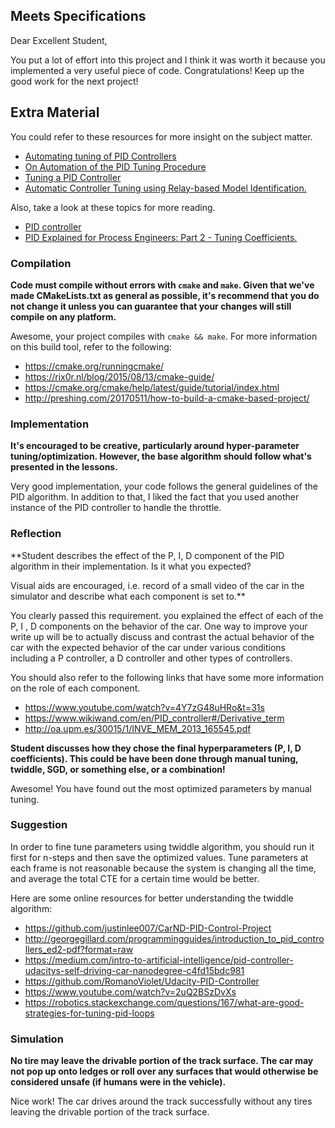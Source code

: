 ## Meets Specifications

Dear Excellent Student,

You put a lot of effort into this project and I think it was worth it because
you implemented a very useful piece of code. Congratulations! Keep up the good
work for the next project!

## Extra Material

You could refer to these resources for more insight on the subject matter.

* [Automating tuning of PID Controllers](https://www.researchgate.net/post/Automating_tuning_of_PID_Controllers)
* [On Automation of the PID Tuning Procedure](https://www.semanticscholar.org/paper/On-Automation-of-the-PID-Tuning-Procedure-Soltesz/04e222cb17def7b940b8487c98a55f96a9dea1aa)
* [Tuning a PID Controller](https://www.omega.com/en-us/resources/tuning-a-pid-controller)
* [Automatic Controller Tuning using Relay-based Model Identification.](https://portal.research.lu.se/ws/files/33100749/ThesisJosefinBerner.pdf)

Also, take a look at these topics for more reading.

* [PID controller](https://en.wikipedia.org/wiki/PID_controller)
* [PID Explained for Process Engineers: Part 2 - Tuning Coefficients.](https://www.aiche.org/resources/publications/cep/2016/february/pid-explained-process-engineers-part-2-tuning-coefficients)

### Compilation

**Code must compile without errors with `cmake` and `make`. Given that we've
made CMakeLists.txt as general as possible, it's recommend that you do not
change it unless you can guarantee that your changes will still compile on any
platform.**

Awesome, your project compiles with `cmake && make`. For more information on
this build tool, refer to the following:

* https://cmake.org/runningcmake/
* https://rix0r.nl/blog/2015/08/13/cmake-guide/
* https://cmake.org/cmake/help/latest/guide/tutorial/index.html
* http://preshing.com/20170511/how-to-build-a-cmake-based-project/

### Implementation

**It's encouraged to be creative, particularly around hyper-parameter
tuning/optimization. However, the base algorithm should follow what's presented
in the lessons.**

Very good implementation, your code follows the general guidelines of the PID
algorithm. In addition to that, I liked the fact that you used another instance
of the PID controller to handle the throttle.

### Reflection

**Student describes the effect of the P, I, D component of the PID algorithm in
their implementation. Is it what you expected?

Visual aids are encouraged, i.e. record of a small video of the car in the
simulator and describe what each component is set to.**

You clearly passed this requirement. you explained the effect of each of the P,
I , D components on the behavior of the car. One way to improve your write up
will be to actually discuss and contrast the actual behavior of the car with the
expected behavior of the car under various conditions including a P controller,
a D controller and other types of controllers.

You should also refer to the following links that have some more information on
the role of each component.

* https://www.youtube.com/watch?v=4Y7zG48uHRo&t=31s
* https://www.wikiwand.com/en/PID_controller#/Derivative_term
* http://oa.upm.es/30015/1/INVE_MEM_2013_165545.pdf

**Student discusses how they chose the final hyperparameters (P, I, D
coefficients). This could be have been done through manual tuning, twiddle, SGD,
or something else, or a combination!**

Awesome! You have found out the most optimized parameters by manual tuning.

### Suggestion

In order to fine tune parameters using twiddle algorithm, you should run it
first for n-steps and then save the optimized values. Tune parameters at each
frame is not reasonable because the system is changing all the time, and average
the total CTE for a certain time would be better.

Here are some online resources for better understanding the twiddle algorithm:

* https://github.com/justinlee007/CarND-PID-Control-Project
* http://georgegillard.com/programmingguides/introduction_to_pid_controllers_ed2-pdf?format=raw
* https://medium.com/intro-to-artificial-intelligence/pid-controller-udacitys-self-driving-car-nanodegree-c4fd15bdc981
* https://github.com/RomanoViolet/Udacity-PID-Controller
* https://www.youtube.com/watch?v=2uQ2BSzDvXs
* https://robotics.stackexchange.com/questions/167/what-are-good-strategies-for-tuning-pid-loops

### Simulation

**No tire may leave the drivable portion of the track surface. The car may not
pop up onto ledges or roll over any surfaces that would otherwise be considered
unsafe (if humans were in the vehicle).**

Nice work! The car drives around the track successfully without any tires
leaving the drivable portion of the track surface.